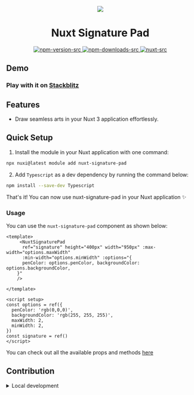 <p align="center">
 <img align="center" src="https://raw.githubusercontent.com/selemondev/nuxt-signature-pad/master/assets/nuxt-signature-pad.jpeg" />
 <h1 align="center">
 Nuxt Signature Pad
 </h1>
</p>

<p align="center">
  <a href="https://www.npmjs.com/package/nuxt-signature-pad">
    <img alt="npm-version-src" src="https://img.shields.io/npm/v/nuxt-signature-pad/latest.svg?style=flat&colorA=020420&colorB=00DC82" />
  </a>
  <a href="https://npmjs.com/package/nuxt-signature-pad">
    <img alt="npm-downloads-src" src="https://img.shields.io/npm/dm/nuxt-signature-pad.svg?style=flat&colorA=020420&colorB=00DC82" />
  </a>
  <a href="https://nuxt.com">
    <img alt="nuxt-src" src="https://img.shields.io/badge/Nuxt-020420?logo=nuxt.js" />
  </a>
</p>

## Demo

### Play with it on [Stackblitz](https://stackblitz.com/edit/nuxt-starter-brdhn5?file=app.vue)

## Features

- Draw seamless arts in your Nuxt 3 application effortlessly.

## Quick Setup

1. Install the module in your Nuxt application with one command:

```bash
npx nuxi@latest module add nuxt-signature-pad
```

2. Add `Typescript` as a dev dependency by running the command below:

```bash
npm install --save-dev Typescript
```

That's it! You can now use nuxt-signature-pad in your Nuxt application ✨

### Usage

You can use the `nuxt-signature-pad` component as shown below:

```vue
<template>
     <NuxtSignaturePad
      ref="signature" height="400px" width="950px" :max-width="options.maxWidth"
      :min-width="options.minWidth" :options="{
      penColor: options.penColor, backgroundColor: options.backgroundColor,
    }"
    />

</template>

<script setup>
const options = ref({
  penColor: 'rgb(0,0,0)',
  backgroundColor: 'rgb(255, 255, 255)',
  maxWidth: 2,
  minWidth: 2,
})
const signature = ref()
</script>
```

You can check out all the available props and methods [here](https://github.com/selemondev/vue3-signature-pad?tab=readme-ov-file#props)


## Contribution

<details>
  <summary>Local development</summary>
  
  ```bash
  # Install dependencies
  npm install
  
  # Generate type stubs
  npm run dev:prepare
  
  # Develop with the playground
  npm run dev
  
  # Build the playground
  npm run dev:build
  
  # Run ESLint
  npm run lint
  
  # Run Vitest
  npm run test
  npm run test:watch
  
  # Release new version
  npm run release
  ```

</details>